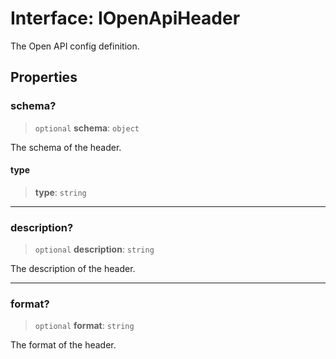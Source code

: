 # Interface: IOpenApiHeader

The Open API config definition.

## Properties

### schema?

> `optional` **schema**: `object`

The schema of the header.

#### type

> **type**: `string`

***

### description?

> `optional` **description**: `string`

The description of the header.

***

### format?

> `optional` **format**: `string`

The format of the header.
